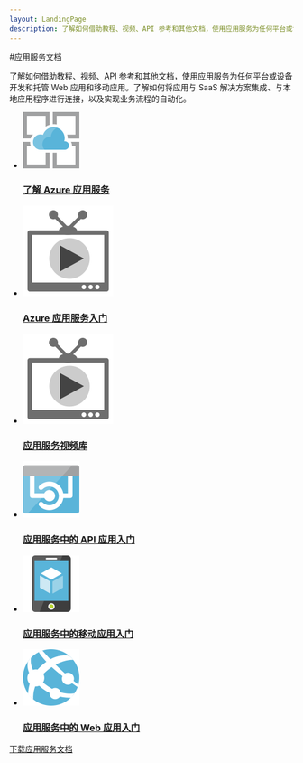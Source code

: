 ```yaml
---
layout: LandingPage
description: 了解如何借助教程、视频、API 参考和其他文档，使用应用服务为任何平台或设备创建 Web 应用和移动应用。
---
```


#应用服务文档

了解如何借助教程、视频、API 参考和其他文档，使用应用服务为任何平台或设备开发和托管 Web 应用和移动应用。了解如何将应用与 SaaS 解决方案集成、与本地应用程序进行连接，以及实现业务流程的自动化。

<ul class="panelContent cardsFTitle">
    <li><a href="/azure/app-service/app-service-value-prop-what-is">
<div class="cardSize"><div class="cardPadding"><div class="card"><div class="cardImageOuter"><div class="cardImage"><img src="media/index/app-service.svg" alt="" /></div></div><div class="cardText"><h3>了解 Azure 应用服务</h3></div></div></div>
        </div></a>
</li>
    <li><a href="https://azure.microsoft.com/documentation/videos/azurecon-2015-deploying-highly-scalable-and-secure-web-and-mobile-apps/">
<div class="cardSize"><div class="cardPadding"><div class="card"><div class="cardImageOuter"><div class="cardImage"><img src="media/index/video-library.svg" alt="" /></div></div><div class="cardText"><h3>Azure 应用服务入门</h3></div></div></div>
        </div></a>
</li>
    <li><a href="https://azure.microsoft.com/documentation/videos/index/?services=app-service">
<div class="cardSize"><div class="cardPadding"><div class="card"><div class="cardImageOuter"><div class="cardImage"><img src="media/index/video-library.svg" alt="" /></div></div><div class="cardText"><h3>应用服务视频库</h3></div></div></div>
        </div></a>
</li>
    <li><a href="/azure/app-service-api/">
<div class="cardSize"><div class="cardPadding"><div class="card"><div class="cardImageOuter"><div class="cardImage"><img src="media/index/app-service-api.svg" alt="" /></div></div><div class="cardText"><h3>应用服务中的 API 应用入门</h3></div></div></div>
        </div></a>
</li>
    <li><a href="/azure/app-service-mobile/">
<div class="cardSize"><div class="cardPadding"><div class="card"><div class="cardImageOuter"><div class="cardImage"><img src="media/index/app-service-mobile.svg" alt="" /></div></div><div class="cardText"><h3>应用服务中的移动应用入门</h3></div></div></div>
        </div></a>
</li>
    <li><a href="/azure/app-service-web/">
<div class="cardSize"><div class="cardPadding"><div class="card"><div class="cardImageOuter"><div class="cardImage"><img src="media/index/app-service-web.svg" alt="" /></div></div><div class="cardText"><h3>应用服务中的 Web 应用入门</h3></div></div></div>
        </div></a>
</li>
</ul>

<div class="downloadHolder"><a href="https://opbuildstorageprod.blob.core.windows.net/output-pdf-files/zh-cn/Azure.azure-documents/live/app-service.pdf">
<div class="img"></div>
        <div class="text">下载应用服务文档</div>
    </a>

</div>

<!---HONumber=Mooncake_0220_2017-->
